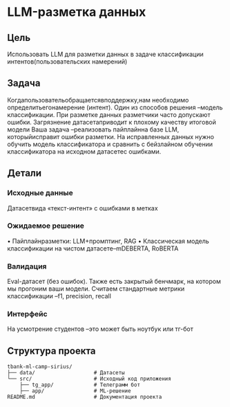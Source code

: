 # LLM-разметка данных

## Цель
Использовать LLM для разметки данных в задаче классификации интентов(пользовательских 
намерений)

## Задача
Когдапользовательобращаетсявподдержку,нам необходимо определитьегонамерение (интент). Один из способов решения –модель классификации.
При разметке данных разметчики часто допускают ошибки. Загрязнение датасетаприводит к плохому качеству итоговой модели
Ваша задача –реализовать пайплайнна базе LLM, которыйисправит ошибки разметки. На исправленных данных нужно обучить модель классификатора и сравнить с бейзлайном обучении классификатора на исходном датасетес ошибками.


## Детали

### Исходные данные
Датасетвида «текст-интент» с ошибками в метках

### Ожидаемое решение
 • Пайплайнразметки: LLM+промптинг, RAG
 • Классическая модель классификации на чистом датасете–mDEBERTA, RoBERTA

### Валидация
Eval-датасет (без ошибок). Также есть закрытый бенчмарк, на котором мы прогоним ваши модели. 
Считаем стандартные метрики классификации –f1, precision, recall

### Интерфейс
 На усмотрение студентов –это может быть ноутбук или тг-бот

## Структура проекта
```
tbank-ml-camp-sirius/
├── data/                   # Датасеты
└── src/                    # Исходный код приложения
    ├── tg_app/             # Телеграмм бот
    ├── app/                # ML-решение 
README.md                   # Документация проекта
```
